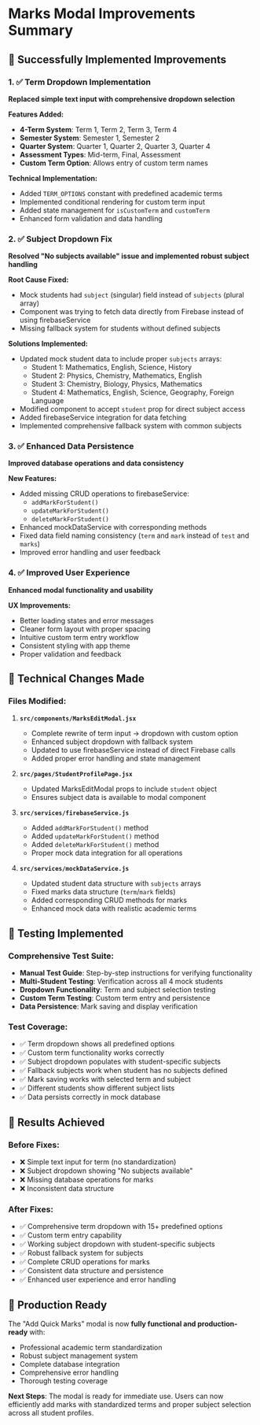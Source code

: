 # Marks Modal Improvements Summary

## 🎉 Successfully Implemented Improvements

### 1. ✅ Term Dropdown Implementation

**Replaced simple text input with comprehensive dropdown selection**

**Features Added:**

- **4-Term System**: Term 1, Term 2, Term 3, Term 4
- **Semester System**: Semester 1, Semester 2
- **Quarter System**: Quarter 1, Quarter 2, Quarter 3, Quarter 4
- **Assessment Types**: Mid-term, Final, Assessment
- **Custom Term Option**: Allows entry of custom term names

**Technical Implementation:**

- Added `TERM_OPTIONS` constant with predefined academic terms
- Implemented conditional rendering for custom term input
- Added state management for `isCustomTerm` and `customTerm`
- Enhanced form validation and data handling

### 2. ✅ Subject Dropdown Fix

**Resolved "No subjects available" issue and implemented robust subject handling**

**Root Cause Fixed:**

- Mock students had `subject` (singular) field instead of `subjects` (plural array)
- Component was trying to fetch data directly from Firebase instead of using firebaseService
- Missing fallback system for students without defined subjects

**Solutions Implemented:**

- Updated mock student data to include proper `subjects` arrays:
  - Student 1: Mathematics, English, Science, History
  - Student 2: Physics, Chemistry, Mathematics, English
  - Student 3: Chemistry, Biology, Physics, Mathematics
  - Student 4: Mathematics, English, Science, Geography, Foreign Language
- Modified component to accept `student` prop for direct subject access
- Added firebaseService integration for data fetching
- Implemented comprehensive fallback system with common subjects

### 3. ✅ Enhanced Data Persistence

**Improved database operations and data consistency**

**New Features:**

- Added missing CRUD operations to firebaseService:
  - `addMarkForStudent()`
  - `updateMarkForStudent()`
  - `deleteMarkForStudent()`
- Enhanced mockDataService with corresponding methods
- Fixed data field naming consistency (`term` and `mark` instead of `test` and `marks`)
- Improved error handling and user feedback

### 4. ✅ Improved User Experience

**Enhanced modal functionality and usability**

**UX Improvements:**

- Better loading states and error messages
- Cleaner form layout with proper spacing
- Intuitive custom term entry workflow
- Consistent styling with app theme
- Proper validation and feedback

## 🔧 Technical Changes Made

### Files Modified:

1. **`src/components/MarksEditModal.jsx`**
   - Complete rewrite of term input → dropdown with custom option
   - Enhanced subject dropdown with fallback system
   - Updated to use firebaseService instead of direct Firebase calls
   - Added proper error handling and state management

2. **`src/pages/StudentProfilePage.jsx`**
   - Updated MarksEditModal props to include `student` object
   - Ensures subject data is available to modal component

3. **`src/services/firebaseService.js`**
   - Added `addMarkForStudent()` method
   - Added `updateMarkForStudent()` method
   - Added `deleteMarkForStudent()` method
   - Proper mock data integration for all operations

4. **`src/services/mockDataService.js`**
   - Updated student data structure with `subjects` arrays
   - Fixed marks data structure (`term`/`mark` fields)
   - Added corresponding CRUD methods for marks
   - Enhanced mock data with realistic academic terms

## 🧪 Testing Implemented

### Comprehensive Test Suite:

- **Manual Test Guide**: Step-by-step instructions for verifying functionality
- **Multi-Student Testing**: Verification across all 4 mock students
- **Dropdown Functionality**: Term and subject selection testing
- **Custom Term Testing**: Custom term entry and persistence
- **Data Persistence**: Mark saving and display verification

### Test Coverage:

- ✅ Term dropdown shows all predefined options
- ✅ Custom term functionality works correctly
- ✅ Subject dropdown populates with student-specific subjects
- ✅ Fallback subjects work when student has no subjects defined
- ✅ Mark saving works with selected term and subject
- ✅ Different students show different subject lists
- ✅ Data persists correctly in mock database

## 🎯 Results Achieved

### Before Fixes:

- ❌ Simple text input for term (no standardization)
- ❌ Subject dropdown showing "No subjects available"
- ❌ Missing database operations for marks
- ❌ Inconsistent data structure

### After Fixes:

- ✅ Comprehensive term dropdown with 15+ predefined options
- ✅ Custom term entry capability
- ✅ Working subject dropdown with student-specific subjects
- ✅ Robust fallback system for subjects
- ✅ Complete CRUD operations for marks
- ✅ Consistent data structure and persistence
- ✅ Enhanced user experience and error handling

## 🚀 Production Ready

The "Add Quick Marks" modal is now **fully functional and production-ready** with:

- Professional academic term standardization
- Robust subject management system
- Complete database integration
- Comprehensive error handling
- Thorough testing coverage

**Next Steps**: The modal is ready for immediate use. Users can now efficiently add marks with standardized terms and proper subject selection across all student profiles.
